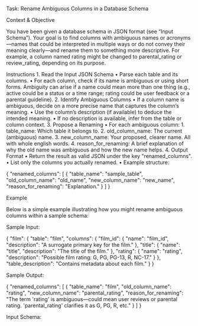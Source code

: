 Task: Rename Ambiguous Columns in a Database Schema

Context & Objective

You have been given a database schema in JSON format (see “Input Schema”). Your goal is to find columns with ambiguous names or acronyms —names that could be interpreted in multiple ways or do not convey their meaning clearly—and rename them to something more descriptive. For example, a column named rating might be changed to parental_rating or review_rating, depending on its purpose.

Instructions
	1.	Read the Input JSON Schema
	•	Parse each table and its columns.
	•	For each column, check if its name is ambiguous or using short forms. Ambiguity can arise if a name could mean more than one thing (e.g., active could be a status or a time range; rating could be user feedback or a parental guideline).
	2.	Identify Ambiguous Columns
	•	If a column name is ambiguous, decide on a more precise name that captures the column’s meaning.
	•	Use the column’s description (if available) to deduce the intended meaning.
	•	If no description is available, infer from the table or column context.
	3.	Propose a Renaming
	•	For each ambiguous column:
	1.	table_name: Which table it belongs to.
	2.	old_column_name: The current (ambiguous) name.
	3.	new_column_name: Your proposed, clearer name. All with whole english words.
	4.	reason_for_renaming: A brief explanation of why the old name was ambiguous and how the new name helps.
	4.	Output Format
	•	Return the result as valid JSON under the key "renamed_columns".
	•	List only the columns you actually renamed.
	•	Example structure:

{
  "renamed_columns": [
    {
      "table_name": "sample_table",
      "old_column_name": "old_name",
      "new_column_name": "new_name",
      "reason_for_renaming": "Explanation."
    }
  ]
}

Example

Below is a simple example illustrating how you might rename ambiguous columns within a sample schema:

Sample Input:

{
  "film": {
    "table": "film",
    "columns": {
      "film_id": {
        "name": "film_id",
        "description": "A surrogate primary key for the film."
      },
      "title": {
        "name": "title",
        "description": "The title of the film."
      },
      "rating": {
        "name": "rating",
        "description": "Possible film rating: G, PG, PG-13, R, NC-17."
      }
    },
    "table_description": "Contains metadata about each film."
  }
}

Sample Output:

{
  "renamed_columns": [
    {
      "table_name": "film",
      "old_column_name": "rating",
      "new_column_name": "parental_rating",
      "reason_for_renaming": "The term 'rating' is ambiguous—could mean user reviews or parental rating. 'parental_rating' clarifies it as G, PG, R, etc."
    }
  ]
}

Input Schema:
